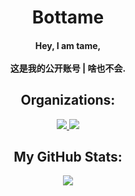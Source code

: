 <h1 align="center" color="2DDE98"> Bottame </h1>

<h4 align="center"> Hey, I am tame,
<br><br>
这是我的公开账号 | 啥也不会. </h4>

<h2 align="center"> Organizations: </h2>

<p align="center">

<a href="https://osu.zhzi233.cn/">
  <img src ='https://img.shields.io/badge/-osu!ude-0d1117?style=for-the-badge&logo=osu&logoColor=41B2FF'>
</a>
<a href="https://github.com/PawTeamClub">
  <img src ='https://img.shields.io/badge/-Paw Team-0d1117?style=for-the-badge&logo=osu&logoColor=41B2FF'>
</a>
</p>

<h2 align="center"> My GitHub Stats: </h2>
  
<p align="center">
  <img src="https://github-readme-stats.vercel.app/api?username=Robonyantame&show_icons=true&theme=transparent">
</p>
